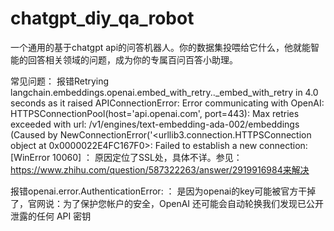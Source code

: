 # chatgpt_diy_qa_robot
一个通用的基于chatgpt api的问答机器人。你的数据集投喂给它什么，他就能智能的回答相关领域的问题，成为你的专属百问百答小助理。

常见问题：
报错Retrying langchain.embeddings.openai.embed_with_retry.<locals>._embed_with_retry in 4.0 seconds as it raised APIConnectionError: Error communicating with OpenAI: HTTPSConnectionPool(host='api.openai.com', port=443): Max retries exceeded with url: /v1/engines/text-embedding-ada-002/embeddings (Caused by NewConnectionError('<urllib3.connection.HTTPSConnection object at 0x0000022E4FC167F0>: Failed to establish a new connection: [WinError 10060] ：
原因定位了SSL处，具体不详。参见：https://www.zhihu.com/question/587322263/answer/2919916984来解决


报错openai.error.AuthenticationError: <empty message>：
是因为openai的key可能被官方干掉了，官网说：为了保护您帐户的安全，OpenAI 还可能会自动轮换我们发现已公开泄露的任何 API 密钥

